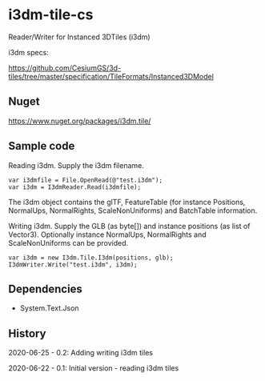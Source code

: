 # i3dm-tile-cs

Reader/Writer for Instanced 3DTiles (i3dm)

i3dm specs:

https://github.com/CesiumGS/3d-tiles/tree/master/specification/TileFormats/Instanced3DModel

## Nuget

https://www.nuget.org/packages/i3dm.tile/

## Sample code

Reading i3dm. Supply the i3dm filename.

```
var i3dmfile = File.OpenRead(@"test.i3dm");
var i3dm = I3dmReader.Read(i3dmfile);
```

The i3dm object contains the glTF, FeatureTable (for instance Positions, NormalUps, NormalRights, ScaleNonUniforms) and 
BatchTable information.

Writing i3dm. Supply the GLB (as byte[]) and instance positions (as list of Vector3). Optionally 
instance NormalUps, NormalRights and ScaleNonUniforms can be provided.

```
var i3dm = new I3dm.Tile.I3dm(positions, glb);
I3dmWriter.Write("test.i3dm", i3dm);
```

## Dependencies

- System.Text.Json

## History

2020-06-25 - 0.2: Adding writing i3dm tiles

2020-06-22 - 0.1: Initial version - reading i3dm tiles

